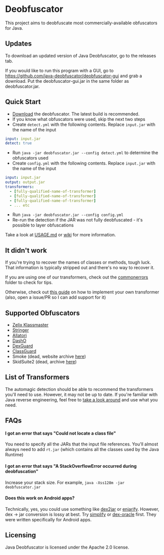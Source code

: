# Deobfuscator
 
This project aims to deobfuscate most commercially-available obfuscators for Java.

## Updates
To download an updated version of Java Deobfuscator, go to the releases tab.

If you would like to run this program with a GUI, go to https://github.com/java-deobfuscator/deobfuscator-gui and grab a download. Put the deobfuscator-gui.jar in the same folder as deobfuscator.jar.

## Quick Start

* [Download](https://github.com/java-deobfuscator/deobfuscator/releases) the deobfuscator. The latest build is recommended.
* If you know what obfuscators were used, skip the next two steps
* Create `detect.yml` with the following contents. Replace `input.jar` with the name of the input
```yaml
input: input.jar
detect: true
```
* Run `java -jar deobfuscator.jar --config detect.yml` to determine the obfuscators used
* Create `config.yml` with the following contents. Replace `input.jar` with the name of the input
```yaml
input: input.jar
output: output.jar
transformers:
  - [fully-qualified-name-of-transformer]
  - [fully-qualified-name-of-transformer]
  - [fully-qualified-name-of-transformer]
  - ... etc
``` 
* Run `java -jar deobfuscator.jar --config config.yml`
* Re-run the detection if the JAR was not fully deobfuscated - it's possible to layer obfuscations

Take a look at [USAGE.md](USAGE.md) or [wiki](https://github.com/java-deobfuscator/deobfuscator/wiki) for more information.

## It didn't work

If you're trying to recover the names of classes or methods, tough luck. That information is typically stripped out and there's no way to recover it.

If you are using one of our transformers, check out the [commonerrors](commonerrors) folder to check for tips.

Otherwise, check out [this guide](CUSTOMTRANSFORMER.md) on how to implement your own transformer (also, open a issue/PR so I can add support for it)

## Supported Obfuscators

* [Zelix Klassmaster](http://www.zelix.com/)  
* [Stringer](https://jfxstore.com/stringer/)  
* [Allatori](http://www.allatori.com/)  
* [DashO](https://www.preemptive.com/products/dasho/overview)  
* [DexGuard](https://www.guardsquare.com/dexguard)    
* [ClassGuard](https://www.zenofx.com/classguard/)  
* Smoke (dead, website archive [here](https://web.archive.org/web/20170918112921/https://newtownia.net/smoke/))   
* SkidSuite2 (dead, archive [here](https://github.com/GenericException/SkidSuite/tree/master/archive/skidsuite-2))

## List of Transformers

The automagic detection should be able to recommend the transformers you'll need to use. However, it may not be up to date. If you're familiar with Java reverse engineering, feel free to [take a look around](src/main/java/com/javadeobfuscator/deobfuscator/transformers) and use what you need. 

## FAQs

#### I got an error that says "Could not locate a class file"
You need to specify all the JARs that the input file references. You'll almost always need to add `rt.jar`
(which contains all the classes used by the Java Runtime)

#### I got an error that says "A StackOverflowError occurred during deobfuscation"
Increase your stack size. For example, `java -Xss128m -jar deobfuscator.jar`

#### Does this work on Android apps?
Technically, yes, you could use something like [dex2jar](https://github.com/pxb1988/dex2jar)
or [enjarify](https://github.com/storyyeller/enjarify). However, dex -> jar conversion is lossy at best.
Try [simplify](https://github.com/CalebFenton/simplify) or [dex-oracle](https://github.com/CalebFenton/dex-oracle) first.
They were written specifically for Android apps.

## Licensing

Java Deobfuscator is licensed under the Apache 2.0 license.
